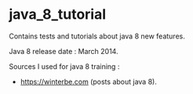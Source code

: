 # java_8_tutorial
Contains tests and tutorials about java 8 new features.

Java 8 release date : March 2014.

Sources I used for java 8 training :
- https://winterbe.com (posts about java 8).
